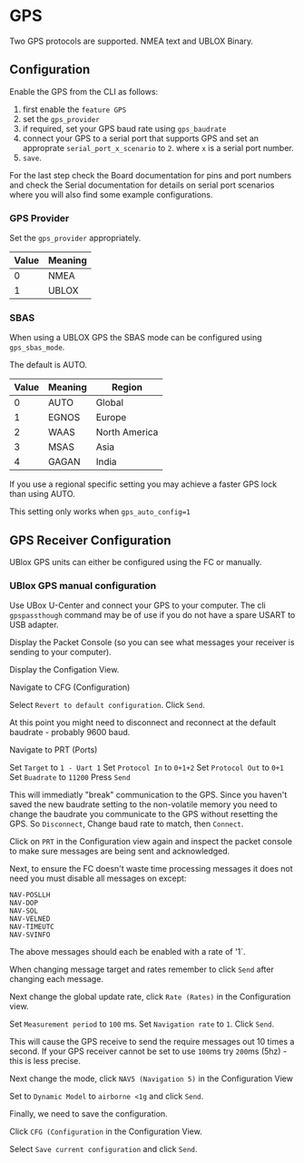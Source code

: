 # GPS

Two GPS protocols are supported. NMEA text and UBLOX Binary.

## Configuration

Enable the GPS from the CLI as follows:

1) first enable the `feature GPS`
2) set the `gps_provider`
3) if required, set your GPS baud rate using `gps_baudrate`
4) connect your GPS to a serial port that supports GPS and set an approprate `serial_port_x_scenario` to `2`. where `x` is a serial port number.
5) `save`.

For the last step check the Board documentation for pins and port numbers and check the Serial documentation for details on serial port scenarios where you will also find some example configurations. 

### GPS Provider

Set the `gps_provider` appropriately.

| Value | Meaning  |
| ----- | -------- |
| 0     | NMEA     |
| 1     | UBLOX    |

### SBAS

When using a UBLOX GPS the SBAS mode can be configured using `gps_sbas_mode`.

The default is AUTO.

| Value | Meaning  | Region        |
| ----- | -------- | ------------- |
| 0     | AUTO     | Global        |
| 1     | EGNOS    | Europe        |
| 2     | WAAS     | North America |
| 3     | MSAS     | Asia          |
| 4     | GAGAN    | India         |

If you use a regional specific setting you may achieve a faster GPS lock than using AUTO.

This setting only works when `gps_auto_config=1`

## GPS Receiver Configuration

UBlox GPS units can either be configured using the FC or manually.

### UBlox GPS manual configuration

Use UBox U-Center and connect your GPS to your computer.  The cli `gpspassthough` command may be of use if you do not have a spare USART to USB adapter.

Display the Packet Console (so you can see what messages your receiver is sending to your computer).

Display the Configation View.

Navigate to CFG (Configuration)

Select `Revert to default configuration`.
Click `Send`.

At this point you might need to disconnect and reconnect at the default baudrate - probably 9600 baud.

Navigate to PRT (Ports)

Set `Target` to `1 - Uart 1`
Set `Protocol In` to `0+1+2`
Set `Protocol Out` to `0+1`
Set `Buadrate` to `11200`
Press `Send`

This will immediatly "break" communication to the GPS. Since you haven't saved the new baudrate setting to the non-volatile memory you need to change the baudrate you communicate to the GPS without resetting the GPS. So `Disconnect`, Change baud rate to match, then `Connect`. 

Click on `PRT` in the Configuration view again and inspect the packet console to make sure messages are being sent and acknowledged.

Next, to ensure the FC doesn't waste time processing messages it does not need you must disable all messages on except:

    NAV-POSLLH
    NAV-DOP
    NAV-SOL
    NAV-VELNED
    NAV-TIMEUTC
    NAV-SVINFO

The above messages should each be enabled with a rate of '1`.

When changing message target and rates remember to click `Send` after changing each message.

Next change the global update rate, click `Rate (Rates)` in the Configuration view.

Set `Measurement period` to `100` ms.
Set `Navigation rate` to `1`.
Click `Send`.

This will cause the GPS receive to send the require messages out 10 times a second.  If your GPS receiver cannot be set to use `100`ms try `200`ms (5hz) - this is less precise.

Next change the mode, click `NAV5 (Navigation 5)` in the Configuration View

Set to `Dynamic Model` to `airborne <1g` and click `Send`.

Finally, we need to save the configuration.

Click `CFG (Configuration` in the Configuration View.

Select `Save current configuration` and click `Send`.
